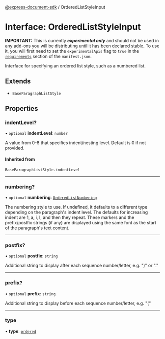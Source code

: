 [@express-document-sdk](../overview.md) / OrderedListStyleInput

# Interface: OrderedListStyleInput

<InlineAlert slots="text" variant="warning"/>

**IMPORTANT:** This is currently ***experimental only*** and should not be used in any add-ons you will be distributing until it has been declared stable. To use it, you will first need to set the `experimentalApis` flag to `true` in the [`requirements`](../../../manifest/index.md#requirements) section of the `manifest.json`.

Interface for specifying an ordered list style, such as a numbered list.

## Extends

- `BaseParagraphListStyle`

## Properties

### indentLevel?

• `optional` **indentLevel**: `number`

A value from 0-8 that specifies indent/nesting level. Default is 0 if not provided.

#### Inherited from

`BaseParagraphListStyle.indentLevel`

***

### numbering?

• `optional` **numbering**: [`OrderedListNumbering`](../enumerations/OrderedListNumbering.md)

The numbering style to use. If undefined, it defaults to a different type depending on the paragraph's indent level.
The defaults for increasing indent are 1, a, i, I, and then they repeat.
These markers and the prefix/postfix strings (if any) are displayed using the same font as the start of the
paragraph's text content.

***

### postfix?

• `optional` **postfix**: `string`

Additional string to display after each sequence number/letter, e.g. ")" or "."

***

### prefix?

• `optional` **prefix**: `string`

Additional string to display before each sequence number/letter, e.g. "("

***

### type

• **type**: [`ordered`](../enumerations/ParagraphListType.md#ordered)
